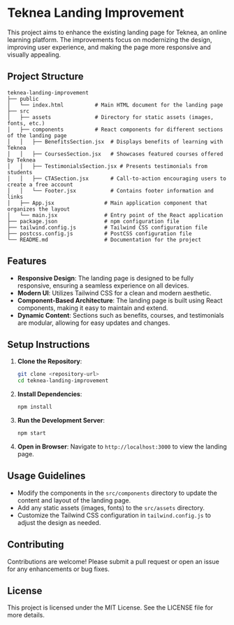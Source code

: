 # Teknea Landing Improvement

This project aims to enhance the existing landing page for Teknea, an online learning platform. The improvements focus on modernizing the design, improving user experience, and making the page more responsive and visually appealing.

## Project Structure

```
teknea-landing-improvement
├── public
│   └── index.html          # Main HTML document for the landing page
├── src
│   ├── assets              # Directory for static assets (images, fonts, etc.)
│   ├── components          # React components for different sections of the landing page
│   │   ├── BenefitsSection.jsx  # Displays benefits of learning with Teknea
│   │   ├── CoursesSection.jsx   # Showcases featured courses offered by Teknea
│   │   ├── TestimonialsSection.jsx # Presents testimonials from students
│   │   ├── CTASection.jsx       # Call-to-action encouraging users to create a free account
│   │   └── Footer.jsx           # Contains footer information and links
│   ├── App.jsx                # Main application component that organizes the layout
│   └── main.jsx               # Entry point of the React application
├── package.json               # npm configuration file
├── tailwind.config.js         # Tailwind CSS configuration file
├── postcss.config.js          # PostCSS configuration file
└── README.md                  # Documentation for the project
```

## Features

- **Responsive Design**: The landing page is designed to be fully responsive, ensuring a seamless experience on all devices.
- **Modern UI**: Utilizes Tailwind CSS for a clean and modern aesthetic.
- **Component-Based Architecture**: The landing page is built using React components, making it easy to maintain and extend.
- **Dynamic Content**: Sections such as benefits, courses, and testimonials are modular, allowing for easy updates and changes.

## Setup Instructions

1. **Clone the Repository**:
   ```bash
   git clone <repository-url>
   cd teknea-landing-improvement
   ```

2. **Install Dependencies**:
   ```bash
   npm install
   ```

3. **Run the Development Server**:
   ```bash
   npm start
   ```

4. **Open in Browser**:
   Navigate to `http://localhost:3000` to view the landing page.

## Usage Guidelines

- Modify the components in the `src/components` directory to update the content and layout of the landing page.
- Add any static assets (images, fonts) to the `src/assets` directory.
- Customize the Tailwind CSS configuration in `tailwind.config.js` to adjust the design as needed.

## Contributing

Contributions are welcome! Please submit a pull request or open an issue for any enhancements or bug fixes.

## License

This project is licensed under the MIT License. See the LICENSE file for more details.